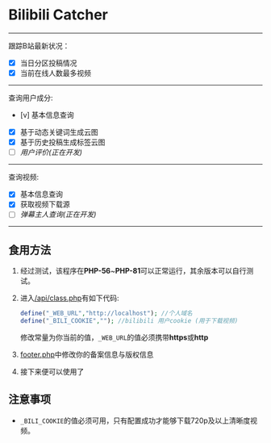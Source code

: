# Bilibili Catcher
---
跟踪B站最新状况：
- [x] 当日分区投稿情况
- [x] 当前在线人数最多视频
---
查询用户成分:
- [v] 基本信息查询
- [x] 基于动态关键词生成云图
- [x] 基于历史投稿生成标签云图
- [ ] *用户评价(正在开发)*
---
查询视频:
- [x] 基本信息查询
- [x] 获取视频下载源
- [ ] *弹幕主人查询(正在开发)*
---
## 食用方法

1. 经过测试，该程序在**PHP-56**~**PHP-81**可以正常运行，其余版本可以自行测试。
2. 进入[/api/class.php](https://github.com/ImMappyJ/bilibili-catcher/blob/master/api/class.php)有如下代码:
    ```php
    define("_WEB_URL","http://localhost"); //个人域名
    define("_BILI_COOKIE",""); //bilibili 用户cookie (用于下载视频)
    ```
    修改常量为你当前的值，`_WEB_URL`的值必须携带**https**或**http**

3. [footer.php](https://github.com/ImMappyJ/bilibili-catcher/blob/master/footer.php)中修改你的备案信息与版权信息
4. 接下来便可以使用了
   
## 注意事项

- `_BILI_COOKIE`的值必须可用，只有配置成功才能够下载720p及以上清晰度视频。
